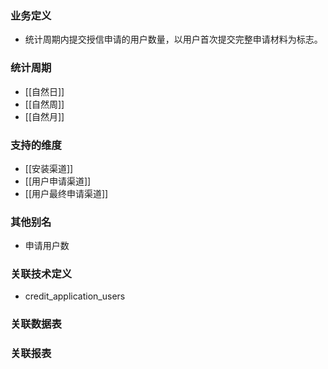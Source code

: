 ### 业务定义

- 统计周期内提交授信申请的用户数量，以用户首次提交完整申请材料为标志。
### 统计周期

  
- [[自然日]]
- [[自然周]]
- [[自然月]]

### 支持的维度

- [[安装渠道]]
- [[用户申请渠道]]
- [[用户最终申请渠道]]

### 其他别名

- 申请用户数

### 关联技术定义


- credit_application_users

### 关联数据表

### 关联报表
